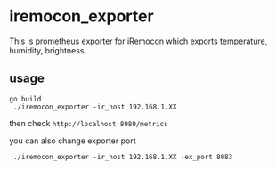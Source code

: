 # iremocon_exporter

This is prometheus exporter for iRemocon which exports temperature, humidity, brightness.

## usage
```
go build
 ./iremocon_exporter -ir_host 192.168.1.XX
```

then check `http://localhost:8080/metrics`

you can also change exporter port
```
 ./iremocon_exporter -ir_host 192.168.1.XX -ex_port 8083
```
